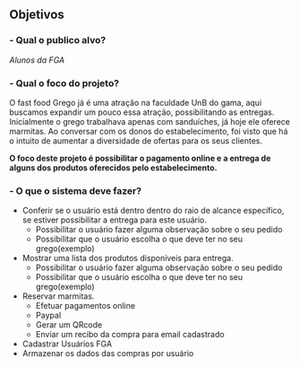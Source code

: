 ## Objetivos

### - Qual o publico alvo?

*Alunos da FGA*

### - Qual o foco do projeto?

O fast food Grego já é uma atração na faculdade UnB do gama, aqui buscamos expandir um pouco essa atração, possibilitando as entregas. Inicialmente o grego trabalhava apenas com sanduíches, já hoje ele oferece marmitas. Ao conversar com os donos do estabelecimento, foi visto que há o intuito de aumentar a diversidade de ofertas para os seus clientes.

**O foco deste projeto é possibilitar o pagamento online e a entrega de alguns dos produtos oferecidos pelo estabelecimento.**

### - O que o sistema deve fazer?

- Conferir se o usuário está dentro dentro do raio de alcance específico, se estiver possibilitar a entrega para este usuário.
    - Possibilitar o usuário fazer alguma observação sobre o seu pedido
    - Possibilitar que o usuário escolha o que deve ter no seu grego(exemplo)
- Mostrar uma lista dos produtos disponíveis para entrega.
    - Possibilitar o usuário fazer alguma observação sobre o seu pedido
    - Possibilitar que o usuário escolha o que deve ter no seu grego(exemplo)
- Reservar marmitas.
    - Efetuar pagamentos online
    - Paypal
    - Gerar um QRcode
    - Enviar um recibo da compra para email cadastrado
- Cadastrar Usuários FGA
- Armazenar os dados das compras por usuário

